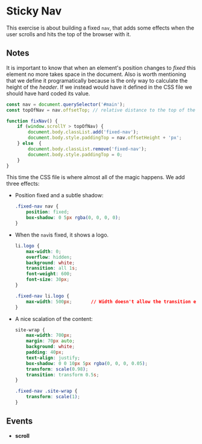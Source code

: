 # Sticky Nav

This exercise is about building a fixed `nav`, that adds some effects when the user scrolls and hits the top of the
browser with it.
 
## Notes

It is important to know that when an element's position changes to *fixed* this element no more takes 
space in the document. Also is worth mentioning that we define it programatically because is the only way to calculate the height of 
the *header*. If we instead would have it defined in the CSS file we should have hard coded its value.
```javascript
const nav = document.querySelector('#main');
const topOfNav = nav.offsetTop;	// relative distance to the top of the node parent

function fixNav() {
	if (window.scrollY > topOfNav) {
		document.body.classList.add('fixed-nav');
		document.body.style.paddingTop = nav.offsetHeight + 'px';
	} else	{
		document.body.classList.remove('fixed-nav');
		document.body.style.paddingTop = 0;
	}
}
```

This time the CSS file is where almost all of the magic happens. We add three effects:

* Position fixed and a subtle shadow:
	```css 
	.fixed-nav nav {
		position: fixed;
		box-shadow: 0 5px rgba(0, 0, 0, 0);
	}
	```
* When the `nav`is fixed, it shows a logo.
	```css
	li.logo {
		max-width: 0;
		overflow: hidden;
		background: white;
		transition: all 1s;
		font-weight: 600;
		font-size: 30px;
	}

	.fixed-nav li.logo {
		max-width: 500px;		// Width doesn't allow the transition effect		
	}
	```
* A nice scalation of the content:
	```css
	site-wrap {
		max-width: 700px;
		margin: 70px auto;
		background: white;
		padding: 40px;
		text-align: justify;
		box-shadow: 0 0 10px 5px rgba(0, 0, 0, 0.05);
		transform: scale(0.98);
		transition: transform 0.5s;
	}

	.fixed-nav .site-wrap {
		transform: scale(1);
	}
	```

## Events
* **scroll**


